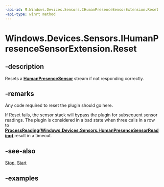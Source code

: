 ```yaml
---
-api-id: M:Windows.Devices.Sensors.IHumanPresenceSensorExtension.Reset
-api-type: winrt method
---
```


# Windows.Devices.Sensors.IHumanPresenceSensorExtension.Reset

<!--
public void Reset ();
-->

## -description

Resets a **[HumanPresenceSensor](humanpresencesensor.md)** stream if not responding correctly.

## -remarks

Any code required to reset the plugin should go here.

If Reset fails, the sensor stack will bypass the plugin for subsequent sensor readings. The plugin is considered in a bad state when three calls in a row to **[ProcessReading(Windows.Devices.Sensors.HumanPresenceSensorReading)](ihumanpresencesensorextensionplugin_processreading_1396978893.md)** result in a timeout.

## -see-also

[Stop](ihumanpresencesensorextension_stop_1201535524.md), [Start](ihumanpresencesensorextension_start_1587696324.md)

## -examples
